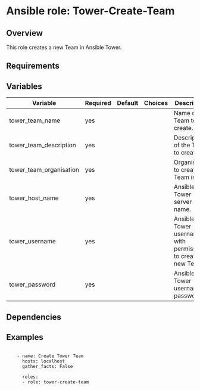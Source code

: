 # Ansible role: Tower-Create-Team

## Overview

This role creates a new Team in Ansible Tower.

## Requirements



## Variables

|Variable|Required|Default|Choices|Description|
|--------|--------|-------|-------|-----------|
|tower_team_name|yes||| Name of the Team to create. |
|tower_team_description|yes|||Description of the Team to create. |
|tower_team_organisation|yes|||Organisation to create the Team in.|
|tower_host_name|yes|||Ansible Tower server name. |
|tower_username| yes||| Ansible Tower username with permissions to create the new Team. |
|tower_password| yes|||Ansible Tower username password.|


## Dependencies


## Examples

```

    - name: Create Tower Team
      hosts: localhost
      gather_facts: False

      roles:
      - role: tower-create-team

```
